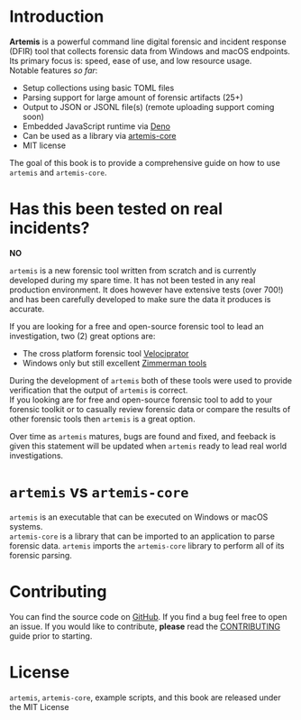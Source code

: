 # Introduction

**Artemis** is a powerful command line digital forensic and incident response
(DFIR) tool that collects forensic data from Windows and macOS endpoints. Its
primary focus is: speed, ease of use, and low resource usage.\
Notable features _so far_:

- Setup collections using basic TOML files
- Parsing support for large amount of forensic artifacts (25+)
- Output to JSON or JSONL file(s) (remote uploading support coming soon)
- Embedded JavaScript runtime via [Deno](https://deno.land/)
- Can be used as a library via [artemis-core](./core/overview.md)
- MIT license

The goal of this book is to provide a comprehensive guide on how to use
`artemis` and `artemis-core`.

# Has this been tested on real incidents?

**NO**

`artemis` is a new forensic tool written from scratch and is currently developed
during my spare time. It has not been tested in any real production environment.
It does however have extensive tests (over 700!) and has been carefully
developed to make sure the data it produces is accurate.

If you are looking for a free and open-source forensic tool to lead an
investigation, two (2) great options are:

- The cross platform forensic tool
  [Velociprator](https://docs.velociraptor.app/)
- Windows only but still excellent
  [Zimmerman tools](https://ericzimmerman.github.io/#!index.md)

During the development of `artemis` both of these tools were used to provide
verification that the output of `artemis` is correct.\
If you looking are for free and open-source forensic tool to add to your
forensic toolkit or to casually review forensic data or compare the results of
other forensic tools then `artemis` is a great option.

Over time as `artemis` matures, bugs are found and fixed, and feeback is given
this statement will be updated when `artemis` ready to lead real world
investigations.

# `artemis` vs `artemis-core`

`artemis` is an executable that can be executed on Windows or macOS systems.\
`artemis-core` is a library that can be imported to an application to parse
forensic data. `artemis` imports the `artemis-core` library to perform all of
its forensic parsing.

# Contributing

You can find the source code on [GitHub](https://github.com/puffycid/artemis).
If you find a bug feel free to open an issue. If you would like to contribute,
**please** read the
[CONTRIBUTING](https://github.com/puffycid/artemis/blob/main/CONTRIBUTING.md)
guide prior to starting.

# License

`artemis`, `artemis-core`, example scripts, and this book are released under the
MIT License

